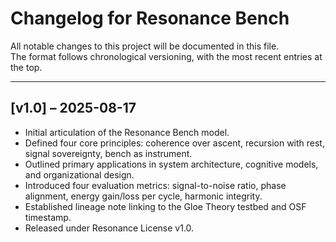 # Changelog for Resonance Bench  

All notable changes to this project will be documented in this file.  
The format follows chronological versioning, with the most recent entries at the top.  

---

## [v1.0] – 2025-08-17  
- Initial articulation of the Resonance Bench model.  
- Defined four core principles: coherence over ascent, recursion with rest, signal sovereignty, bench as instrument.  
- Outlined primary applications in system architecture, cognitive models, and organizational design.  
- Introduced four evaluation metrics: signal-to-noise ratio, phase alignment, energy gain/loss per cycle, harmonic integrity.  
- Established lineage note linking to the Gloe Theory testbed and OSF timestamp.  
- Released under Resonance License v1.0.
